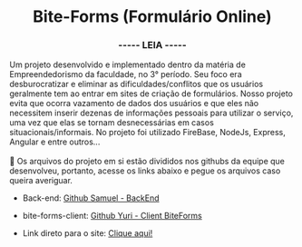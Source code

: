 <h1 align="center"> Bite-Forms (Formulário Online) </h1>

<h3 align="center"> ----- LEIA ----- </h3>
Um projeto desenvolvido e implementado dentro da matéria de Empreendedorismo da faculdade, no 3° período. Seu foco era desburocratizar e eliminar as dificuldades/conflitos que os usuários geralmente tem ao entrar em sites de criação de formulários. Nosso projeto evita que ocorra vazamento de dados dos usuários e que eles não necessitem inserir dezenas de informações pessoais para utilizar o serviço, uma vez que elas se tornam desnecessárias em casos situacionais/informais.
No projeto foi utilizado FireBase, NodeJs, Express, Angular e entre outros...
<br><br>
📌 Os arquivos do projeto em si estão divididos nos githubs da equipe que desenvolveu, portanto, acesse os links abaixo e pegue os arquivos caso queira averiguar.

- Back-end:
[Github Samuel - BackEnd](https://github.com/SamuelJacobsen/firebase_bite_forms/tree/main)

- bite-forms-client:
[Github Yuri - Client BiteForms](https://github.com/yuriGY/bite-forms-client/tree/main?tab=readme-ov-file)

- Link direto para o site:
[Clique aqui!](https://yurigy.github.io/bite-forms-client/)

